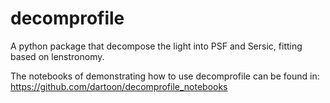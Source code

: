 # decomprofile
A python package that decompose the light into PSF and Sersic, fitting based on lenstronomy.

The notebooks of demonstrating how to use decomprofile can be found in:
https://github.com/dartoon/decomprofile_notebooks
